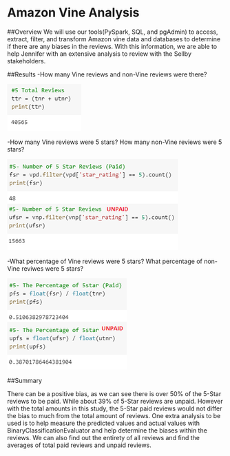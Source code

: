 # Amazon Vine Analysis

##Overview
We will use our tools(PySpark, SQL, and pgAdmin) to access, extract, filter, and transform Amazon vine data and databases to determine if there are any biases in the reviews.  With this information, we are able to help Jennifer with an extensive analysis to review with the Sellby stakeholders.

##Results
-How many Vine reviews and non-Vine reviews were there?

![This is an image](https://raw.githubusercontent.com/sadayas/Amazon_Vine_Analysis/main/Resources/total5r.png)

-How many Vine reviews were 5 stars? How many non-Vine reviews were 5 stars?

![This is an image](https://raw.githubusercontent.com/sadayas/Amazon_Vine_Analysis/main/Resources/5starnumbers.png)

-What percentage of Vine reviews were 5 stars? What percentage of non-Vine reviwes were 5 stars?

![This is an image](https://raw.githubusercontent.com/sadayas/Amazon_Vine_Analysis/main/Resources/5starperc.png)

##Summary

There can be a positive bias, as we can see there is over 50% of the 5-Star reviews to be paid.  While about 39% of 5-Star reviews are unpaid.  However with the total amounts in this study, the 5-Star paid reviews would not differ the bias to much from the total amount of reviews.
One extra analysis to be used is to help measure the predicted values and actual values with BinaryClassificationEvaluator and help determine the biases within the reviews.  We can also find out the entirety of all reviews and find the averages of total paid reviews and unpaid reviews.
